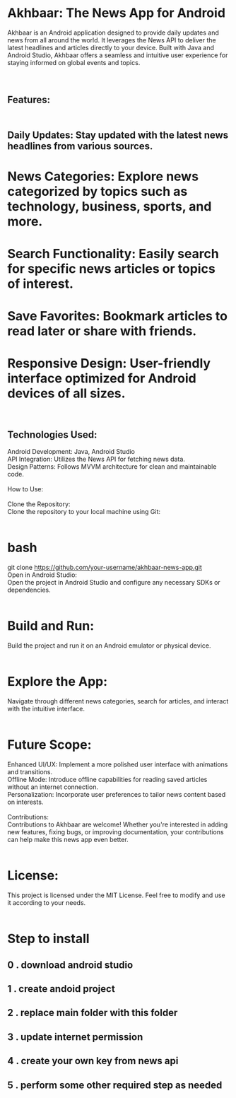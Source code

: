# Akhbaar: The News App for Android
Akhbaar is an Android application designed to provide daily updates and news from all around the world. It leverages the News API to deliver the latest headlines and articles directly to your device. Built with Java and Android Studio, Akhbaar offers a seamless and intuitive user experience for staying informed on global events and topics.<br><br><br>

## Features:<br><br>
## Daily Updates: Stay updated with the latest news headlines from various sources.<br>
# News Categories: Explore news categorized by topics such as technology, business, sports, and more.<br>
# Search Functionality: Easily search for specific news articles or topics of interest.<br>
# Save Favorites: Bookmark articles to read later or share with friends.<br>
# Responsive Design: User-friendly interface optimized for Android devices of all sizes.<br><br>

## Technologies Used:<br>
Android Development: Java, Android Studio<br>
API Integration: Utilizes the News API for fetching news data.<br>
Design Patterns: Follows MVVM architecture for clean and maintainable code.<br><br>
How to Use:<br><br>
Clone the Repository:<br>
Clone the repository to your local machine using Git:<br><br>

# bash<br>
git clone https://github.com/your-username/akhbaar-news-app.git<br>
Open in Android Studio:<br>
Open the project in Android Studio and configure any necessary SDKs or dependencies.<br><br>

# Build and Run:<br>
Build the project and run it on an Android emulator or physical device.<br><br>

# Explore the App:<br>
Navigate through different news categories, search for articles, and interact with the intuitive interface.<br><br>

# Future Scope:<br>
Enhanced UI/UX: Implement a more polished user interface with animations and transitions.<br>
Offline Mode: Introduce offline capabilities for reading saved articles without an internet connection.<br>
Personalization: Incorporate user preferences to tailor news content based on interests.<br><br>
Contributions:<br>
Contributions to Akhbaar are welcome! Whether you're interested in adding new features, fixing bugs, or improving documentation, your contributions can help make this news app even better.<br><br>

# License:<br>
This project is licensed under the MIT License. Feel free to modify and use it according to your needs.<br><br>



# Step to install
## 0 . download android studio<br>
## 1 . create andoid project<br>
## 2 . replace main folder with this folder<br>
## 3 . update internet permission<br>
## 4 . create your own key from news api<br>
## 5 . perform some other required step as needed<br>
